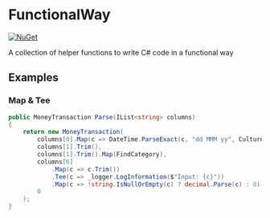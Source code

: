 # FunctionalWay

[![NuGet](https://img.shields.io/nuget/v/FunctionalWay.svg?maxAge=3600)](https://www.nuget.org/packages/FunctionalWay/)

A collection of helper functions to write C# code in a functional way

## Examples

### Map & Tee

```csharp
public MoneyTransaction Parse(IList<string> columns)
{
    return new MoneyTransaction(
        columns[0].Map(c => DateTime.ParseExact(c, "dd MMM yy", CultureInfo.InvariantCulture)),
        columns[1].Trim(),
        columns[1].Trim().Map(FindCategory),
        columns[6]
            .Map(c => c.Trim())
            .Tee(c => _logger.LogInformation($"Input: {c}"))
            .Map(c => !string.IsNullOrEmpty(c) ? decimal.Parse(c) : 0),
        0
    );
}

```
